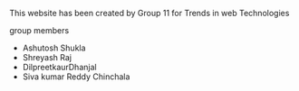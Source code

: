This website has been created by Group 11 for Trends in web Technologies

group members
- Ashutosh Shukla
- Shreyash Raj
- DilpreetkaurDhanjal
- Siva kumar Reddy Chinchala